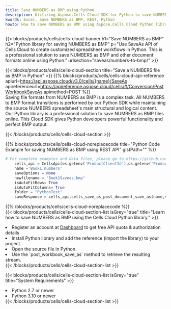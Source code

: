```yaml
---
title: Save NUMBERS as BMP using Python 
description: Utilizing Aspose.Cells Cloud SDK for Python to save NUMBERS format file as BMP format file. 
kwords: Excel, Save NUMBERS as BMP, REST, Python
howto: How to save NUMBERS as BMP using Aspose.Cells Cloud Python library.
---
```



{{< blocks/products/cells/cells-cloud-banner h1="Save NUMBERS as BMP" h2="Python library for saving NUMBERS as BMP" p="Use SaveAs API of Cells Cloud to create customized spreadsheet workflows in Python. This is a professional solution to save NUMBERS as BMP and other document formats online using Python." urlsection="saveas/numbers-to-bmp/" >}}

{{< blocks/products/cells/cells-cloud-section  title="Save a NUMBERS file as BMP in Python" >}}
{{% blocks/products/cells/cells-cloud-api-reference  apiurl=https://api.aspose.cloud/v3.0/cells/{name}/SaveAs  apireferenceurl=https://apireference.aspose.cloud/cells/#/Conversion/PostWorkbookSaveAs  apimethod=POST %}}
<br/>
Saving file formats from NUMBERS as BMP is a complex task. All NUMBERS to BMP format transitions is performed by our Python SDK while maintaining the source NUMBERS spreadsheet's main structural and logical content. Our Python library is a professional solution to save NUMBERS as BMP files online. This Cloud SDK gives Python developers powerful functionality and perfect BMP output.

{{< /blocks/products/cells/cells-cloud-section >}}

{{% blocks/products/cells/cells-cloud-noreplacecode title="Python Code Example for saving NUMBERS as BMP using REST API" gistPath="" %}}
  
```python
# For complete examples and data files, please go to https://github.com/aspose-cells-cloud/aspose-cells-cloud-python/
    cells_api = CellsApi(os.getenv('ProductClientId'),os.getenv('ProductClientSecret'))
    name ='Book1.numbers'    
    saveOptions = None
    newfilename = "Book1Saveas.bmp"
    isAutoFitRows= True
    isAutoFitColumns= True
    folder = "PythonTest"
    saveResponse = cells_api.cells_save_as_post_document_save_as(name,save_options=saveOptions, newfilename=(folder +'/' + newfilename),folder=folder)
```
  
{{% /blocks/products/cells/cells-cloud-noreplacecode  %}}
<br/>
{{< blocks/products/cells/cells-cloud-section-list isGrey="true"  title="Learn how to save NUMBERS as BMP using the Cells Cloud Python library." >}}
<li>Register an account at <a href="https://dashboard.aspose.cloud/">Dashboard</a> to get free API quota & authorization details</li>
<li>Install Python library and add the reference (import the library) to your project.</li>
<li>Open the source file in Python.</li>
<li>Use the `post_workbook_save_as` method to retrieve the resulting stream.</li>
{{< /blocks/products/cells/cells-cloud-section-list >}}

{{< blocks/products/cells/cells-cloud-section-list isGrey="true"  title="System Requirements" >}}
<li>Python 2.7 or newer</li>
<li>Python 3.10 or newer</li>
{{< /blocks/products/cells/cells-cloud-section-list >}}
